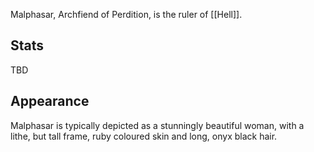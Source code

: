 Malphasar, Archfiend of Perdition, is the ruler of [[Hell]].

## Stats
TBD

## Appearance
Malphasar is typically depicted as a stunningly beautiful woman, with a lithe, but tall frame, ruby coloured skin and long, onyx black hair. 